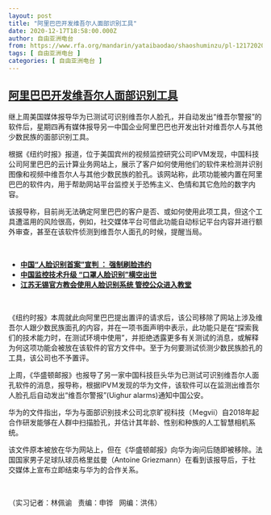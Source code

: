 ```yaml
---
layout: post
title: "阿里巴巴开发维吾尔人面部识别工具"
date: 2020-12-17T18:58:00.000Z
author: 自由亚洲电台
from: https://www.rfa.org/mandarin/yataibaodao/shaoshuminzu/pl-12172020134246.html
tags: [ 自由亚洲电台 ]
categories: [ 自由亚洲电台 ]
---
```

<!--1608231480000-->
[阿里巴巴开发维吾尔人面部识别工具](https://www.rfa.org/mandarin/yataibaodao/shaoshuminzu/pl-12172020134246.html)
------

<div>
<p></p><p>继上周美国媒体报导华为已测试可识别维吾尔人脸孔，并自动发出“维吾尔警报”的软件后，星期四再有媒体报导另一中国企业阿里巴巴也开发出针对维吾尔人与其他少数民族的面部识别工具。</p><p>根据《纽约时报》报道，位于美国宾州的视频监控研究公司<span>IPVM<span>发现</span>，中国科技公司阿里巴巴的云计算业务网站上，展示了客户如何使用他们的软件来检测并识别图像和视频中维吾尔人与其他少数民族的脸孔。该网站称，此项功能被内置在阿里巴巴的软件内，用于帮助网站平台监控关于恐怖主义、色情和其它危险的数字内容。</span></p><p><span>该报导称，目前尚无法确定阿里巴巴的客户是否、或如何使用此项工具，但这个工具遭滥用的风险很高，例如，社交媒体平台可借此功能自动标记平台内容并进行额外审查，甚至在该软件侦测到维吾尔人面孔的时候，提醒当局。</span></p><p><br/></p><ul><li><span><a href="https://www.rfa.org/mandarin/yataibaodao/renquanfazhi/gf1-11232020070811.html"><strong>中国“人脸识别首案”宣判 ： 强制刷脸违约</strong></a></span></li><li><strong><a href="https://www.rfa.org/mandarin/Xinwen/2-03092020120053.html">中国监控技术升级 “口罩人脸识别”横空出世</a></strong></li><li><strong><a href="https://www.rfa.org/mandarin/Xinwen/10-09232020183102.html">江苏无锡官方教会使用人脸识别系统 管控公众进入教堂</a></strong></li></ul><p><br/></p><p><span>《纽约时报》本周就此向阿里巴巴提出置评的请求后，该公司移除了网站上涉及维吾尔人跟少数民族面孔的内容，并在一项书面声明中表示，此功能只是在“探索我们的技术能力时，在测试环境中使用”，并拒绝透露更多有关测试的消息，或解释为何这项功能会被放在该软件的官方文件中。至于为何要测试侦测少数民族脸孔的工具，该公司也不予置评。</span></p><p><span>上周，《华盛顿邮报》也报导了另一家中国科技巨头华为已测试可识别维吾尔人面孔软件的消息，报导称，根据</span><span>IPVＭ发现的华为文件，该软件可以在监测出维吾尔人脸孔后自动发出“维吾尔警报”(Uighur alarms)通知中国公安。</span></p><p><span><span>华为的</span>文件指出，华为与面部识别技术公司北京旷视科技（Ｍ</span><span>egvii）自2018年起合作研发能够在人群中扫描脸孔，并估计其年龄、性别和种族的人工智慧相机系统。</span></p><p><span>该文件原本被放在华为网站上，但在《华盛顿邮报》向华为询问后随即被移除。法国国家男子足球队球员格里兹曼（</span><span>Antoine Griezmann）在看到该报导后，于社交媒体上宣布立即结束与华为的合作关系。</span></p><p><br/></p><p><span>（实习记者：林佩谕   责编：申铧   网编：洪伟）</span></p>
</div>

